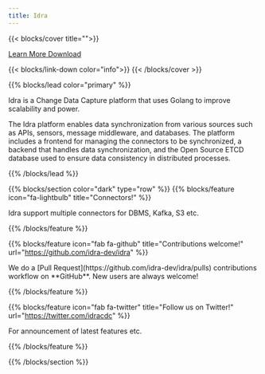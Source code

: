 ```yaml
---
title: Idra
---
```


{{< blocks/cover title="">}}

<div class="top-content">
<a class="btn btn-lg btn-primary me-3 mb-4" href="/docs/">
<span class="btn-text">Learn More <i class="fas fa-arrow-alt-circle-right ms-2"></i></span>
</a>
<a class="btn btn-lg btn-secondary me-3 mb-4 btn-text" href="https://github.com/idra-dev/idra">
<span class="btn-text">Download <i class="fab fa-github ms-2 "></i></span>
</a>
</div>

<p class="lead mt-5 title-text"></p>
{{< blocks/link-down color="info">}}
{{< /blocks/cover >}}

{{% blocks/lead color="primary" %}}

<p class="content-text">Idra is a Change Data Capture platform that uses Golang to improve scalability and power.</p>

<p class="content-text">The Idra platform enables data synchronization from various sources such as APIs, sensors, message middleware, and databases. The platform includes a frontend for managing the connectors to be synchronized, a backend that handles data synchronization, and the Open Source ETCD database used to ensure data consistency in distributed processes.</p>
{{% /blocks/lead %}}

{{% blocks/section color="dark" type="row" %}}
{{% blocks/feature icon="fa-lightbulb" title="Connectors!" %}}

<p class="footer-grid-text">Idra support multiple connectors for DBMS, Kafka, S3 etc.</p>
{{% /blocks/feature %}}

{{% blocks/feature icon="fab fa-github" title="Contributions welcome!" url="https://github.com/idra-dev/idra" %}}

<p class="footer-grid-text">We do a [Pull Request](https://github.com/idra-dev/idra/pulls) contributions workflow on **GitHub**. New users are always welcome!</p>
{{% /blocks/feature %}}

{{% blocks/feature icon="fab fa-twitter" title="Follow us on Twitter!" url="https://twitter.com/idracdc" %}}

<p class="footer-grid-text">For announcement of latest features etc.</p>
{{% /blocks/feature %}}

{{% /blocks/section %}}
